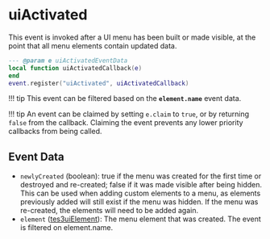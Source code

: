 # uiActivated

This event is invoked after a UI menu has been built or made visible, at the point that all menu elements contain updated data.

```lua
--- @param e uiActivatedEventData
local function uiActivatedCallback(e)
end
event.register("uiActivated", uiActivatedCallback)
```

!!! tip
	This event can be filtered based on the **`element.name`** event data.

!!! tip
	An event can be claimed by setting `e.claim` to `true`, or by returning `false` from the callback. Claiming the event prevents any lower priority callbacks from being called.

## Event Data

* `newlyCreated` (boolean): true if the menu was created for the first time or destroyed and re-created; false if it was made visible after being hidden. This can be used when adding custom elements to a menu, as elements previously added will still exist if the menu was hidden. If the menu was re-created, the elements will need to be added again.
* `element` ([tes3uiElement](../../types/tes3uiElement)): The menu element that was created. The event is filtered on element.name.

